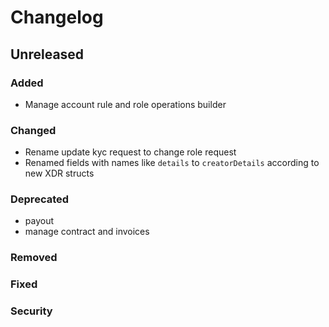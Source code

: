 # Changelog

## Unreleased

### Added

* Manage account rule and role operations builder

### Changed

* Rename update kyc request to change role request
* Renamed fields with names like `details` to `creatorDetails` according to new XDR structs

### Deprecated

* payout
* manage contract and invoices

### Removed

### Fixed

### Security
